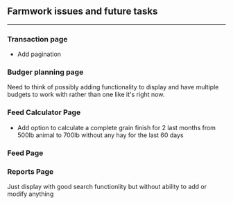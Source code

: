 ## Farmwork issues and future tasks

---


### Transaction page

- Add pagination



### Budger planning page

Need to think of possibly adding functionality to display and have multiple budgets to work with
rather than one like it's right now.


### Feed Calculator Page

- Add option to calculate a complete grain finish for 2 last months from 500lb animal to 700lb without 
    any hay for the last 60 days


### Feed Page



### Reports Page 

Just display with good search functionlity but without ability to add or modify anything